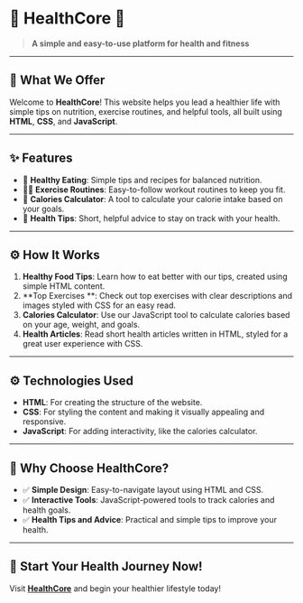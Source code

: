 # 🏥 **HealthCore** 💪

> **A simple and easy-to-use platform for health and fitness**  

---

## 🌟 **What We Offer**

Welcome to **HealthCore**! This website helps you lead a healthier life with simple tips on nutrition, exercise routines, and helpful tools, all built using **HTML**, **CSS**, and **JavaScript**.

---

## ✨ **Features**

- 🍎 **Healthy Eating**: Simple tips and recipes for balanced nutrition.  
- 🏋️‍♂️ **Exercise Routines**: Easy-to-follow workout routines to keep you fit.  
- 🔢 **Calories Calculator**: A tool to calculate your calorie intake based on your goals.  
- 💬 **Health Tips**: Short, helpful advice to stay on track with your health.

---

## ⚙️ **How It Works**

1. **Healthy Food Tips**: Learn how to eat better with our tips, created using simple HTML content.  
2. **Top Exercises **: Check out top exercises with clear descriptions and images styled with CSS for an easy read.  
3. **Calories Calculator**: Use our JavaScript tool to calculate calories based on your age, weight, and goals.  
4. **Health Articles**: Read short health articles written in HTML, styled for a great user experience with CSS.

---

## ⚙️ **Technologies Used**

- **HTML**: For creating the structure of the website.  
- **CSS**: For styling the content and making it visually appealing and responsive.  
- **JavaScript**: For adding interactivity, like the calories calculator.

---

## 🎯 **Why Choose HealthCore?**

- ✅ **Simple Design**: Easy-to-navigate layout using HTML and CSS.  
- ✅ **Interactive Tools**: JavaScript-powered tools to track calories and health goals.  
- ✅ **Health Tips and Advice**: Practical and simple tips to improve your health.

---

## 🏁 **Start Your Health Journey Now!**

Visit **[HealthCore](https://hamed11087.github.io/HealthCore/index.html)** and begin your healthier lifestyle today!
